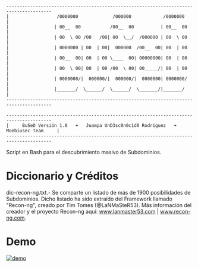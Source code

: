 ```
---------------------------------------------------------------------------------------
|                  /0000000             /000000            /0000000                   |
|                 | 00__  00           /00__  00          | 00__  00                  |
|                 | 00  \ 00 /00   /00| 00  \__/  /000000 | 00  \ 00                  |
|                 | 0000000 | 00  | 00|  000000  /00__  00| 00  | 00                  |
|                 | 00__  00| 00  | 00 \____  00| 00000000| 00  | 00                  |
|                 | 00  \ 00| 00  | 00 /00  \ 00| 00_____/| 00  | 00                  |
|                 | 0000000/|  000000/|  000000/|  0000000| 0000000/                  |
|                 |_______/  \______/  \______/  \_______/|_______/                   |
---------------------------------------------------------------------------------------

---------------------------------------------------------------------------------------
|     BuSeD Versión 1.0   +   Juampa UnD3sc0n0c1d0 Rodríguez   +   Moebiusec Team     |
---------------------------------------------------------------------------------------
```
Script en Bash para el descubrimiento masivo de Subdominios.

# Diccionario y Créditos
dic-recon-ng.txt.- Se comparte un listado de más de 1900 posibilidades de Subdominios.
Dicho listado ha sido extraído del Framework llamado "Recon-ng", creado por Tim Tomes (@LaNMaSteR53).
Más información del creador y el proyecto Recon-ng aquí: www.lanmaster53.com | www.recon-ng.com.

# Demo
[![demo](https://asciinema.org/a/140159.png)](https://asciinema.org/a/140159?autoplay=1)
